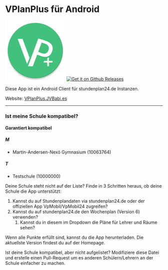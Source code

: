 # VPlanPlus für Android

![App Logo](https://raw.githubusercontent.com/Julius-Babies/VPlanPlus/v0.5.1-alpha/app/src/main/res/mipmap-xxxhdpi/ic_launcher_round.webp) [<img src="https://static.jvbabi.es/getitongithubreleases.png" alt="Get it on Github Releases" height="50px">](https://github.com/Julius-Babies/VPlanPlus/releases)


Diese App ist ein Android Client für stundenplan24.de Instanzen.

Website: [VPlanPlus.JVBabi.es](https://vplanplus.jvbabi.es)

<hr />

### Ist meine Schule kompatibel?
#### Garantiert kompatibel
##### M
- Martin-Andersen-Nexö Gymnasium (10063764)

##### T
- Testschule (10000000)

Deine Schule steht nicht auf der Liste?
Finde in 3 Schritten heraus, ob deine Schule die App unterstützt:
1. Kannst du auf Stundenplandaten via stundenplan24.de oder der offiziellen App VpMobil/VpMobil24 zugreifen?
2. Kannst du auf stundenplan24.de den Wochenplan (Version 6) verwenden?
    1. Kannst du in diesem im Dropdown die Pläne für Lehrer und Räume sehen?

Wenn alle Punkte erfüllt sind, kannst du die App herunterladen. Die aktuellste Version findest du auf der Homepage.

Ist deine Schule kompatibel, aber nicht aufgelistet? Modifiziere diese Datei und erstelle einen Pull-Request um es anderen Schülern/Lehrern an der Schule einfacher zu machen.
